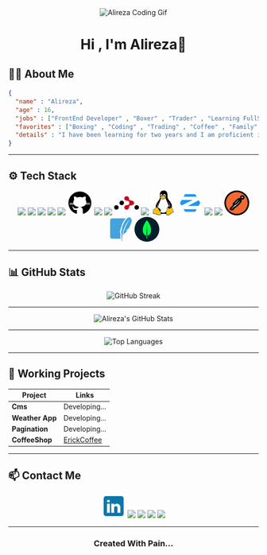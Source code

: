 <div align="center">
  <img width="500px" src="./asset/Readme_Head.gif" height="400px" alt="Alireza Coding Gif" />
  <h1>Hi , I'm Alireza💙</h1>
</div>

## 🧑‍💻 About Me

```Json
{
  "name" : "Alireza",
  "age" : 16,
  "jobs" : ["FrontEnd Developer" , "Boxer" , "Trader" , "Learning FullStack"],
  "favorites" : ["Boxing" , "Coding" , "Trading" , "Coffee" , "Family" , "Cars" , "Bikes"],
  "details" : "I have been learning for two years and I am proficient in front-end development and I am planning to move to back-end for full-stack development and telegram bots or even AI. I have also been boxing for two years and I love it. I also work in financial markets."
}

```

---

## ⚙️ Tech Stack

<div align="center" >
  <a href="https://developer.mozilla.org/en-US/docs/Web/HTML"><img width="50px" src="./asset/logos/icons8-html5-96.png"/></a>
  <a href="https://developer.mozilla.org/en-US/docs/Web/CSS"><img width="50px" src="./asset/logos/icons8-css3-96.png"/></a>
  <a href="https://developer.mozilla.org/en-US/docs/Web/JavaScript"><img width="50px" src="./asset/logos/icons8-javascript-96.png"/></a>
  <a href="https://www.npmjs.com/"><img width="50px" src="./asset/logos/icons8-npm-96.png"/></a>
  <a href="https://git-scm.com/doc"><img width="50px" src="./asset/logos/icons8-git-96.png"/></a>
  <a href="https://docs.github.com/en"><img width="50px" src="./asset/logos/icons8-github-50.png"/></a>
  <a href="https://tailwindcss.com/docs"><img width="50px" src="./asset/logos/icons8-tailwindcss-96.png"/></a>
  <a href="https://react.dev/"><img width="50px" src="./asset/logos/icons8-react-96.png"/></a>
  <a href="https://reactrouter.com/en/main"><img width="50px" src="./asset/logos/react-router-svgrepo-com.png"/></a>
  <a href="https://www.typescriptlang.org/docs/"><img width="50px" src="./asset/logos/icons8-typescript-96.png"/></a>
  <a href="https://www.linux.org/pages/download/"><img width="50px" src="./asset/logos/icons8-linux-50.png"/></a>
  <a href="https://zorin.com/help/"><img width="50px" src="./asset/logos/icons8-zorin-50.png"/></a>
  <a href="https://www.python.org/doc/"><img width="50px" src="./asset/logos/icons8-python-96.png"/></a> 
  <a href="https://docs.djangoproject.com/en/stable/"><img width="50px" src="./asset/logos/icons8-django-96 (1).png"/></a> 
  <a href="https://learning.postman.com/docs/getting-started/introduction/"><img width="50px" src="./asset/logos/icons8-postman-inc-50.png"/></a>
  <a href="https://www.sqlite.org/docs.html"><img width="50px" src="./asset/logos/icons8-sqlite-50.png"/></a>
  <a href="https://www.mongodb.com/docs/"><img width="50px" style="border-radius: 100%" src="./asset/logos/icons8-mongo-db-50.png"/></a>
</div>

---

## 📊 GitHub Stats

<div align="center">
  <img src="https://github-readme-streak-stats.herokuapp.com/?user=AlirezaFCB-DEV&theme=radical" alt="GitHub Streak"/>
</div>

---

<div align="center">
  <img src="https://github-readme-stats.vercel.app/api?username=AlirezaFCB-DEV&show_icons=true&theme=radical" alt="Alireza's GitHub Stats"/>
</div>

---

<div align="center">
  <img src="https://github-readme-stats.vercel.app/api/top-langs/?username=AlirezaFCB-DEV&layout=compact&theme=radical" alt="Top Languages"/>
</div>

---

## 📂 Working Projects

| Project         | Links                                    |
| --------------- | ---------------------------------------- |
| **Cms**         | Developing...                            |
| **Weather App** | Developing...                            |
| **Pagination**  | Developing...                            |
| **CoffeeShop**  | <a href="https://erik-coffe-shop-urlo.vercel.app/">ErickCoffee</a> |

---

## 📫 Contact Me

<div align="center">
  <a href="https://www.linkedin.com/in/alireza-shaghaghi-5a7964369/"><img src="./asset/logos/icons8-linkedin-50.png" width="48px" height="48px"/></a>
  <a href="mailto:alirezadeveloper5@gmail.com"><img src="./asset/logos/icons8-gmail-48.png"/></a>
  <a href="https://t.me/FRONT_END_DEVELOPER01010"><img src="./asset/logos/icons8-telegram-48.png"/></a>
  <a href="https://www.instagram.com/alireza_shaghagh88?igsh=NDB3azBlNWl3cDht"><img src="./asset/logos/icons8-instagram-48.png"/></a>
  <a href="https://wa.me/qr/MIVLOR2YPS5KH1"><img src="./asset/logos/icons8-whatsapp-48.png"/></a> 
</div>

---

<h3 align="center">Created With Pain...</h3>